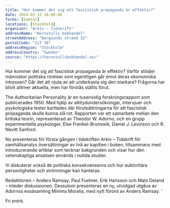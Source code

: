 ```yaml
---
title: "Hur kommer det sig att fascistisk propaganda är effektiv?"
date: 2024-02-12 18:00:00
forms: [Samtal]
locations: [Stockholm]
organizer: "Arkiv – Tidskrift"
addressName: "Hornstulls bokhandel"
streetAddress: "Bergsunds strand 32"
postalCode: "117 38"
addressRegion: "Stockholm"
addressCountry: "Sweden"
source: "https://hornstullsbokhandel.se/"
---
```

Hur kommer det sig att fascistisk propaganda är effektiv? Varför stödjer människor politiska rörelser som egentligen går emot deras ekonomiska intressen? Går det att njuta av att underkasta sig den starkare? Frågorna har blivit alltmer aktuella, men har förstås ställts förut.

The Authoritarian Personality är en tusensidig forskningsrapport som publicerades 1950. Med hjälp av attitydundersökningar, intervjuer och psykologiska tester kartlades där förutsättningarna för att fascistisk propaganda skulle kunna slå rot. Rapporten var ett samarbete mellan den kritiska teorin, representerad av Theodor W. Adorno, och en grupp experimentella psykologer, Else Frenkel-Brunswik, Daniel J. Levinson och R. Nevitt Sanford. 

Nu presenteras för första gången i tidskriften Arkiv – Tidskrift för samhällsanalys översättningar av två av kapitlen i boken, tillsammans med introducerande artiklar som tecknar bakgrunden och visar hur den vetenskapliga ansatsen används i nutida studier. 

Vi diskuterar också de politiska konsekvenserna och hur auktoritära personligheter och strömningar kan hanteras. 

Redaktionen – Anders Ramsay, Paul Fuehrer, Erik Hansson och Mats Deland – inleder diskussionen. Dessutom presenteras en ny, utvidgad utgåva av Adornos essäsamling Minima Moralia, med nytt förord av Anders Ramsay. '

Fri entré.